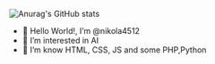 ![Anurag's GitHub stats](https://github-readme-stats.vercel.app/api?username=nikola4512&show=reviews,discussions_started,discussions_answered,prs_merged,prs_merged_percentage)

- 👋 Hello World!, I’m @nikola4512
- 👀 I’m interested in AI
- 🌱 I’m know HTML, CSS, JS and some PHP,Python

<!---
nikola4512/nikola4512 is a ✨ special ✨ repository because its `README.md` (this file) appears on your GitHub profile.
You can click the Preview link to take a look at your changes.
--->
